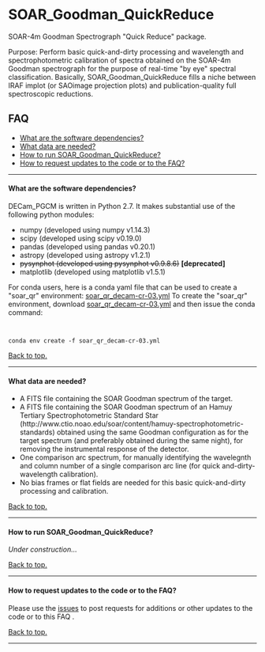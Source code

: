 # <a name="top"></a> SOAR_Goodman_QuickReduce
SOAR-4m Goodman Spectrograph "Quick Reduce" package.

Purpose: Perform basic quick-and-dirty processing and wavelength and spectrophotometric calibration of spectra obtained on the SOAR-4m Goodman spectrograph for the purpose of real-time "by eye" spectral classification.  Basically, SOAR_Goodman_QuickReduce fills a niche between IRAF implot (or SAOimage projection plots) and publication-quality full spectroscopic reductions.

## FAQ

* [What are the software dependencies?](#dependencies)
* [What data are needed?](#data)
* [How to run SOAR_Goodman_QuickReduce?](#howtorun)
* [How to request updates to the code or to the FAQ?](#requests)

----------------------------------------------------------------------

#### <a name="dependencies"></a>What are the software dependencies?

DECam_PGCM is written in Python 2.7.  It makes substantial use of the following python modules:
<ul>
<li> numpy (developed using numpy v1.14.3)
<li> scipy (developed using scipy v0.19.0)
<li> pandas (developed using pandas v0.20.1)
<li> astropy (developed using astropy v1.2.1)
  <li> <s>pysynphot (developed using pysynphot v0.9.8.6)</s> <b>[deprecated]</b>
<li> matplotlib (developed using matplotlib v1.5.1)
</ul>

For conda users, here is a conda yaml file that can be used to create a "soar_qr" environment:  <a href=./etc/soar_qr_decam-cr-03.yml>soar_qr_decam-cr-03.yml</a>
To create the "soar_qr" environment, download <a href=./etc/soar_qr_decam-cr-03.yml>soar_qr_decam-cr-03.yml</a> and then issue the conda command: <P>
<code>  
  conda env create -f soar_qr_decam-cr-03.yml
</code> 

[Back to top.](#top)

----------------------------------------------------------------------

#### <a name="data"></a>What data are needed?


<ul>
<li> A FITS file containing the SOAR Goodman spectrum of the target.
<li> A FITS file containing the SOAR Goodman spectrum of an Hamuy Tertiary Spectrophotometric Standard Star (http://www.ctio.noao.edu/soar/content/hamuy-spectrophotometric-standards) obtained using the same Goodman configuration as for the target spectrum (and preferably obtained during the same night), for removing the instrumental response of the detector.
<li> One comparison arc spectrum, for manually identifying the wavelegnth and column number of a single comparison arc line (for quick and-dirty-wavelength calibration).
<li> No bias frames or flat fields are needed for this basic quick-and-dirty processing and calibration.
</ul>

[Back to top.](#top)

----------------------------------------------------------------------

#### <a name="howtorun"></a>How to run SOAR_Goodman_QuickReduce?

*Under construction...*

[Back to top.](#top)

----------------------------------------------------------------------

#### <a name="requests"></a>How to request updates to the code or to the FAQ?

Please use the [issues](https://github.com/DouglasLeeTucker/SOAR_Goodman_QuickReduce/issues) to post requests for additions or other updates
to the code or to this FAQ .

[Back to top.](#top)

----------------------------------------------------------------------
